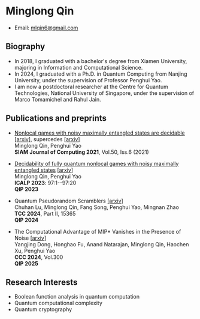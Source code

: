 # Minglong Qin
* Email: mlqin6@gmail.com

## Biography
* In 2018, I graduated with a bachelor's degree from Xiamen University, majoring in Information and Computational Science.
* In 2024, I graduated with a Ph.D. in Quantum Computing from Nanjing University, under the supervision of Professor Penghui Yao.
* I am now a postdoctoral researcher at the Centre for Quantum Technologies, National University of Singapore, under the supervision of Marco Tomamichel and Rahul Jain.

## Publications and preprints
* <p><a href="https://epubs.siam.org/doi/abs/10.1137/20M134592X">Nonlocal games with noisy maximally entangled states are decidable</a>   <span class="alignright"><a href="https://arxiv.org/abs/2108.09140">[arxiv]</a>, supercedes  <a href="https://arxiv.org/abs/1904.08832">[arxiv]</a> </span><br />  Minglong Qin, Penghui Yao <br /> <strong>SIAM Journal of Computing 2021</strong>, Vol.50, Iss.6 (2021)</p>

* <p><a href="https://doi.org/10.4230/LIPIcs.ICALP.2023.97">Decidability of fully quantum nonlocal games with noisy maximally entangled states</a>  <span class="alignright"><a href="https://arxiv.org/abs/2211.10613">[arxiv]</a>  </span><br /> Minglong Qin, Penghui Yao  <br /> <strong>ICALP 2023</strong>: 97:1--97:20<br /> <strong>QIP 2023</strong></p>

* <p>Quantum Pseudorandom Scramblers <span class="alignright"><a href="https://arxiv.org/abs/2309.08941">[arxiv]</a>  </span><br /> Chuhan Lu, Minglong Qin, Fang Song, Penghui Yao, Mingnan Zhao <br /> <strong>TCC 2024</strong>, Part II, 15365 <br /> <strong>QIP 2024</strong></p>

* <p>The Computational Advantage of MIP* Vanishes in the Presence of Noise <span class="alignright"><a href="https://arxiv.org/abs/2312.04360">[arxiv]</a>  </span><br /> Yangjing Dong, Honghao Fu, Anand Natarajan, Minglong Qin, Haochen Xu, Penghui Yao <br /> <strong>CCC 2024</strong>, Vol.300 <br /> <strong>QIP 2025</strong></p>

## Research Interests
* Boolean function analysis in quantum computation
* Quantum computational complexity
* Quantum cryptography

